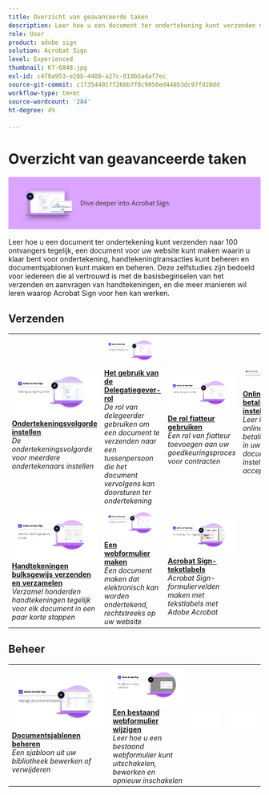 ```yaml
---
title: Overzicht van geavanceerde taken
description: Leer hoe u een document ter ondertekening kunt verzenden naar 100 ontvangers tegelijk, een document voor uw website kunt maken waarin u klaar bent voor ondertekening, handtekeningtransacties kunt beheren en documentsjablonen kunt maken en beheren
role: User
product: adobe sign
solution: Acrobat Sign
level: Experienced
thumbnail: KT-6848.jpg
exl-id: c4f0a953-e28b-4488-a27c-010b5adaf7ec
source-git-commit: c1f3544017f268b7f0c9050ed440b3dc97fd20dd
workflow-type: tm+mt
source-wordcount: '284'
ht-degree: 4%

---
```


# Overzicht van geavanceerde taken

![Geavanceerde afbeelding ondertekenen](../assets/Hero-Advanced.png)

Leer hoe u een document ter ondertekening kunt verzenden naar 100 ontvangers tegelijk, een document voor uw website kunt maken waarin u klaar bent voor ondertekening, handtekeningtransacties kunt beheren en documentsjablonen kunt maken en beheren. Deze zelfstudies zijn bedoeld voor iedereen die al vertrouwd is met de basisbeginselen van het verzenden en aanvragen van handtekeningen, en die meer manieren wil leren waarop Acrobat Sign voor hen kan werken.

## Verzenden

<table style="table-layout:fixed">
<tr>
  <td>
    <a href="setting-up-routing.md">
      <img alt="Ondertekeningsvolgorde instellen" src="../assets/Routing.png">
    </a>
    <div>
    <a href="setting-up-routing.md"><strong>Ondertekeningsvolgorde instellen</strong></a>
    </div>
    <em>De ondertekeningsvolgorde voor meerdere ondertekenaars instellen</em>
    <br>
  </td>
  <td>
    <a href="delegate-signature.md">
      <img alt="Delegeren naar iemand anders" src="../assets/Delegating.png" />
    </a>  
    <div>
    <a href="delegate-signature.md"><strong>Het gebruik van de Delegatiegever-rol</strong></a>
    </div>
    <em>De rol van delegeerder gebruiken om een document te verzenden naar een tussenpersoon die het document vervolgens kan doorsturen ter ondertekening</em>
    <br>
  </td>
  <td>
    <a href="add-an-approver.md">
      <img alt="De rol fiatteur gebruiken" src="../assets/Approver.png" />
    </a>
    <div>
    <a href="add-an-approver.md"><strong>De rol fiatteur gebruiken</strong></a>
    </div>
    <em>Een rol van fiatteur toevoegen aan uw goedkeuringsproces voor contracten</em>
    <br>
  </td>
  <td>
    <a href="set-up-online-payments.md">
      <img alt="Online betalingen instellen" src="../assets/Payments.png" />
    </a>
    <div>
    <a href="set-up-online-payments.md"><strong>Online betalingen instellen</strong></a>
    </div>
    <em>Leer hoe u online betalingen in uw documenten instelt en accepteert</em>
    <br>
  </td>
</tr>
<tr>
 <td>
    <a href="megasign.md">
      <img alt="Handtekeningen bulksgewijs verzenden en verzamelen" src="../assets/Megasign.png" />
    </a>
    <div>
    <a href="megasign.md"><strong>Handtekeningen bulksgewijs verzenden en verzamelen</strong></a>
    </div>
    <em>Verzamel honderden handtekeningen tegelijk voor elk document in een paar korte stappen</em>
    <br>
  </td>
  <td>
    <a href="webform.md">
      <img alt="Een webformulier maken" src="../assets/Webform.png" />
    </a>
    <div>
    <a href="webform.md"><strong>Een webformulier maken</strong></a>
    </div>
    <em>Een document maken dat elektronisch kan worden ondertekend, rechtstreeks op uw website</em>
    <br>
  </td>
  <td>
    <a href="adobe-sign-text-tagging.md">
      <img alt="Acrobat Sign-tekstlabels" src="../assets/Text-Tagging.png" />
  </a>
    <div>
    <a href="adobe-sign-text-tagging.md"><strong>Acrobat Sign-tekstlabels</strong></a>
    </div>
    <em>Acrobat Sign-formuliervelden maken met tekstlabels met Adobe Acrobat</em>
    <br>
  </td>
</tr>
</table>

## Beheer

<table style="table-layout:fixed">
<tr>
  <td>
    <a href="edit-a-template.md">
      <img alt="Documentsjablonen beheren" src="../assets/ManageTemplate.png" />
    </a>
    <div>
    <a href="edit-a-template.md"><strong>Documentsjablonen beheren</strong></a>
    </div>
    <em>Een sjabloon uit uw bibliotheek bewerken of verwijderen</em>
    <br>
  </td>
  <td>
    <a href="modify-webform.md">
      <img alt="Een bestaand webformulier wijzigen" src="../assets/Modifywebform.png" />
    </a>
    <div>
    <a href="modify-webform.md"><strong>Een bestaand webformulier wijzigen</strong></a>
    </div>
    <em>Leer hoe u een bestaand webformulier kunt uitschakelen, bewerken en opnieuw inschakelen</em>
    <br>
  </td>  
  <td>
    <img alt="Spacer" src="../assets/Whitespacer.png" />
    <div>
    <br>
  </td>
  <td>
    <img alt="Spacer" src="../assets/Whitespacer.png" />
    <div>
    <br>
  </td>
</tr>
</table>
